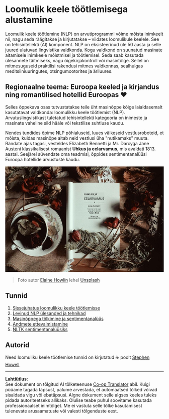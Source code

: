 <!--
CO_OP_TRANSLATOR_METADATA:
{
  "original_hash": "1eb379dc2d0c9940b320732d16083778",
  "translation_date": "2025-10-11T11:30:24+00:00",
  "source_file": "6-NLP/README.md",
  "language_code": "et"
}
-->
# Loomulik keele töötlemisega alustamine

Loomulik keele töötlemine (NLP) on arvutiprogrammi võime mõista inimkeelt nii, nagu seda räägitakse ja kirjutatakse – viidates loomulikule keelele. See on tehisintellekti (AI) komponent. NLP on eksisteerinud üle 50 aasta ja selle juured ulatuvad lingvistika valdkonda. Kogu valdkond on suunatud masinate aitamisele inimkeele mõistmisel ja töötlemisel. Seda saab kasutada ülesannete täitmiseks, nagu õigekirjakontroll või masintõlge. Sellel on mitmesuguseid praktilisi rakendusi mitmes valdkonnas, sealhulgas meditsiiniuuringutes, otsingumootorites ja äriluures.

## Regionaalne teema: Euroopa keeled ja kirjandus ning romantilised hotellid Euroopas ❤️

Selles õppekava osas tutvustatakse teile üht masinõppe kõige laialdasemalt kasutatavat valdkonda: loomulikku keele töötlemist (NLP). Arvutuslingvistikast tuletatud tehisintellekti kategooria on inimeste ja masinate vaheline sild hääle või tekstilise suhtluse kaudu.

Nendes tundides õpime NLP põhialuseid, luues väikeseid vestlusroboteid, et mõista, kuidas masinõpe aitab neid vestlusi üha "nutikamaks" muuta. Rändate ajas tagasi, vesteldes Elizabeth Bennetti ja Mr. Darcyga Jane Austeni klassikalisest romaanist **Uhkus ja eelarvamus**, mis avaldati 1813. aastal. Seejärel süvendate oma teadmisi, õppides sentimentanalüüsi Euroopa hotellide arvustuste kaudu.

![Uhkus ja eelarvamus raamat ja tee](../../../translated_images/p&p.279f1c49ecd889419e4ce6206525e9aa30d32a976955cd24daa636c361c6391f.et.jpg)
> Foto autor <a href="https://unsplash.com/@elaineh?utm_source=unsplash&utm_medium=referral&utm_content=creditCopyText">Elaine Howlin</a> lehel <a href="https://unsplash.com/s/photos/pride-and-prejudice?utm_source=unsplash&utm_medium=referral&utm_content=creditCopyText">Unsplash</a>
  
## Tunnid

1. [Sissejuhatus loomulikku keele töötlemisse](1-Introduction-to-NLP/README.md)
2. [Levinud NLP ülesanded ja tehnikad](2-Tasks/README.md)
3. [Masinõppega tõlkimine ja sentimentanalüüs](3-Translation-Sentiment/README.md)
4. [Andmete ettevalmistamine](4-Hotel-Reviews-1/README.md)
5. [NLTK sentimentanalüüsiks](5-Hotel-Reviews-2/README.md)

## Autorid 

Need loomuliku keele töötlemise tunnid on kirjutatud ☕ poolt [Stephen Howell](https://twitter.com/Howell_MSFT)

---

**Lahtiütlus**:  
See dokument on tõlgitud AI tõlketeenuse [Co-op Translator](https://github.com/Azure/co-op-translator) abil. Kuigi püüame tagada täpsust, palume arvestada, et automaatsed tõlked võivad sisaldada vigu või ebatäpsusi. Algne dokument selle algses keeles tuleks pidada autoriteetseks allikaks. Olulise teabe puhul soovitame kasutada professionaalset inimtõlget. Me ei vastuta selle tõlke kasutamisest tulenevate arusaamatuste või valesti tõlgenduste eest.
